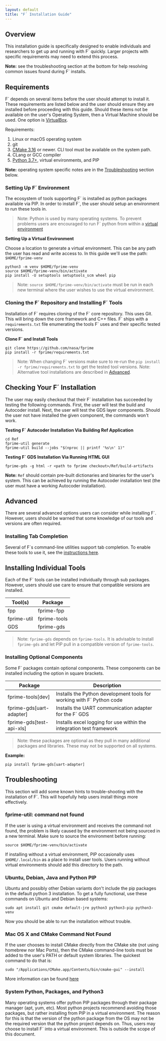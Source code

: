 ```yaml
---
layout: default
title: "F´ Installation Guide"
---
```


## Overview

This installation guide is specifically designed to enable individuals and researchers to get up and
running with F´ quickly. Larger projects with specific requirements may need to extend this process.

**Note:** see the troubleshooting section at the bottom for help resolving common issues found during F´ installs.

## Requirements

F´ depends on several items before the user should attempt to install it. These requirements are
listed below and the user should ensure they are installed before proceeding with this guide. Should these items not
be available on the user's Operating System, then a Virtual Machine should be used. One option is
[VirtualBox](https://www.virtualbox.org/).

Requirements:

1. Linux or macOS operating system
2. git
3. [CMake 3.16](https://cmake.org/download/) or newer. CLI tool must be available on the system path.
4. CLang or GCC compiler
5. [Python 3.7+](https://www.python.org/downloads/), virtual environments, and PIP

**Note:** operating system specific notes are in the [Troubleshooting](#Troubleshooting) section below.

### Setting Up F´ Environment

The ecosystem of tools supporting F´ is installed as python packages available via PIP. In order to install F´, the user should
setup an environment to run these tools in.

>Note: Python is used by many operating systems. To prevent problems users are encouraged to run F´ python
>from within a [virtual environment](https://packaging.python.org/en/latest/guides/installing-using-pip-and-virtual-environments/)

**Setting Up a Virtual Environment**

Choose a location to generate a virtual environment. This can be any path the user has read and write access to. In this guide we'll
use the path: `$HOME/fprime-venv`

```
python3 -m venv $HOME/fprime-venv
source $HOME/fprime-venv/bin/activate
pip install -U setuptools setuptools_scm wheel pip
```

> Note: `source $HOME/fprime-venv/bin/activate` must be run in each new terminal where the user wishes to use the virtual environment.

### Cloning the F´ Repository and Installing F´ Tools

Installation of F´ requires cloning of the F´ core repository. This uses Git. This will bring down the core framework and C++ files.
F´ ships with a `requirements.txt` file enumerating the tools F´ uses and their specific tested versions. 

**Clone F´ and Install Tools**

```
git clone https://github.com/nasa/fprime
pip install -r fprime/requirements.txt
```

>Note: When changing F´ versions make sure to re-run the `pip install -r fprime/requirements.txt` to get the tested tool versions.
>Note: Alternative tool installations are described in [Advanced](#Advanced).

## Checking Your F´ Installation

The user may easily checkout that their F´ installation has succeeded by testing the following
commands. First, the user will test the build and Autocoder install. Next, the user will test the GDS
layer components. Should the user not have installed the given component, the commands won't work.

**Testing F´ Autocoder Installation Via Building Ref Application**

```
cd Ref
fprime-util generate
fprime-util build --jobs "$(nproc || printf '%s\n' 1)"
```

**Testing F´ GDS Installation Via Running HTML GUI**

```
fprime-gds -g html -r <path to fprime checkout>/Ref/build-artifacts
```

**Note:** `Ref` should contain pre-built dictionaries and binaries for the user's system. This can
be achieved by running the Autocoder installation test (the user must have a working Autocoder
installation).

## Advanced

There are several advanced options users can consider while installing F´. However, users should be warned that some
knowledge of our tools and versions are often required.


### Installing Tab Completion

Several of F´s command-line utilities support tab completion. To enable these tools to use it, see the
[instructions here](UsersGuide/user/autocomplete.md).


## Installing Individual Tools

Each of the F´ tools can be installed individually through sub packages. However, users should use care to ensure that
compatible versions are installed.

| Tool(s)     | Package      |
|-------------|--------------|
| fpp         | fprime-fpp   |
| fprime-util | fprime-tools |
| GDS         | fprime-gds   |

> Note: `fprime-gds` depends on `fprime-tools`. It is advisable to install `fprime-gds` and let PIP pull in a compatible
version of `fprime-tools`.

### Installing Optional Components

Some F´ packages contain optional components. These components can be installed including the option in square brackets.

| Package                  | Description |
|--------------------------|-------------|
| fprime-tools[dev]        | Installs the Python development tools for working with F´ Python code |
| fprime-gds[uart-adapter] | Installs the UART communication adapter for the F´ GDS |
| fprime-gds[test-api-xls] | Installs excel logging for use within the integration test framework |


> Note: these packages are optional as they pull in many additional packages and libraries. These may not be supported
on all systems.

**Example:**
```
pip install fprime-gds[uart-adapter]
```


## Troubleshooting

This section will add some known hints to trouble-shooting with the installation of F´. This will hopefully help users
install things more effectively.

### fprime-util: command not found

If the user is using a virtual environment and receives the command not found, the problem is likely caused by the
environment not being sourced in a new terminal. Make sure to source the environment before running:

```
source $HOME/fprime-venv/bin/activate
```

If installing without a virtual environment, PIP occasionally uses `$HOME/.local/bin` as a place to install user tools.
Users running without virtual environments should add this directory to the path.


### Ubuntu, Debian, Java and Python PIP

Ubuntu and possibly other Debian variants don't include the pip packages in the default python 3 installation. To get a
fully functional, use these commands on Ubuntu and Debian based systems:

```
sudo apt install git cmake default-jre python3 python3-pip python3-venv
```

Now you should be able to run the installation without trouble.

### Mac OS X and CMake Command Not Found

If the user chooses to install CMake directly from the CMake site (not using homebrew nor Mac Ports), then the CMake
command-line tools must be added to the user's PATH or default system libraries. The quickest command to do that is:

```
sudo "/Applications/CMake.app/Contents/bin/cmake-gui" --install
```

More information can be found [here](https://stackoverflow.com/questions/30668601/installing-cmake-command-line-tools-on-a-mac)

### System Python, Packages, and Python3

Many operating systems offer python PIP packages through their package manager (apt, yum, etc). Most python projects
recommend avoiding those packages, but rather installing from PIP in a virtual environment. The reason for this is that
the version of the python package from the OS may not be the required version that the python project depends on. Thus,
users may choose to install F´ into a virtual environment. This is outside the scope of this document.
